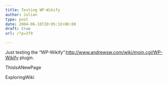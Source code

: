 ```yaml
---
title: Testing WP-Wikify
author: Julian
type: post
date: 2004-06-16T20:05:32+00:00
draft: true
url: /?p=379

---
```

Just testing the &#8220;WP-Wikify&#8221;:http://www.andrewsw.com/wiki/moin.cgi/WP-Wikify plugin.

ThisIsANewPage

ExploringWiki